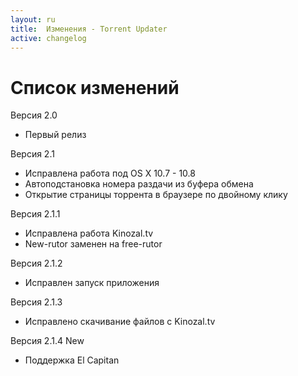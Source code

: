 ```yaml
---
layout: ru
title:  Изменения - Torrent Updater
active: changelog
---
```

<div class="inner cover">
  <h1 class="cover-heading big-margin">Список изменений</h1>
  <p class="lead  small-margin">Версия 2.0</p>
  <ul class="lead">
    <li><i class="fa fa-arrow-circle-o-right"></i>Первый релиз</li>
  </ul>
  <p class="lead small-margin">
    Версия 2.1
  </p>
  <ul class="lead">
    <li><i class="fa fa-arrow-circle-o-right"></i>Исправлена работа под OS X 10.7 - 10.8</li>
    <li><i class="fa fa-arrow-circle-o-right"></i>Автоподстановка номера раздачи из буфера обмена</li>
    <li><i class="fa fa-arrow-circle-o-right"></i>Открытие страницы торрента в браузере по двойному клику</li>
  </ul>
  <p class="lead small-margin">
    Версия 2.1.1
  </p>
  <ul class="lead">
    <li><i class="fa fa-arrow-circle-o-right"></i>Исправлена работа Kinozal.tv</li>
    <li><i class="fa fa-arrow-circle-o-right"></i>New-rutor заменен на free-rutor</li>
  </ul>
  <p class="lead small-margin">
    Версия 2.1.2
  </p>
  <ul class="lead">
    <li><i class="fa fa-arrow-circle-o-right"></i>Исправлен запуск приложения</li>
  </ul>
  <p class="lead small-margin">
    Версия 2.1.3
  </p>
  <ul class="lead">
    <li><i class="fa fa-arrow-circle-o-right"></i>Исправлено скачивание файлов с Kinozal.tv</li>
  </ul>
  <p class="lead small-margin">
    Версия 2.1.4 <span class="label label-default">New</span>
  </p>
  <ul class="lead">
    <li><i class="fa fa-arrow-circle-o-right"></i>Поддержка El Capitan</li>
  </ul>
</div>

